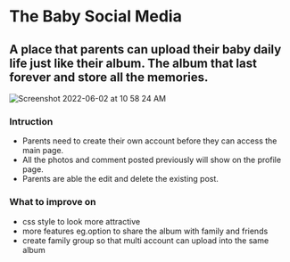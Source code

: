 # The Baby Social Media
## A place that parents can upload their baby daily life just like their album. The album that last forever and store all the memories.

![Screenshot 2022-06-02 at 10 58 24 AM](https://user-images.githubusercontent.com/104043259/171547318-b16c2e34-1c48-4ba2-a1cb-2d37c05c06cd.png)


### Intruction
- Parents need to create their own account before they can access the main page.
- All the photos and comment posted previously will show on the profile page.
- Parents are able the edit and delete the existing post.

### What to improve on
- css style to look more attractive
- more features eg.option to share the album with family and friends
- create family group so that multi account can upload into the same album



